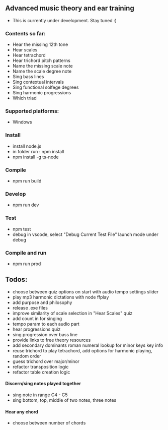 ## Advanced music theory and ear training
- This is currently under development. Stay tuned :)

### Contents so far:
- Hear the missing 12th tone
- Hear scales
- Hear tetrachord
- Hear trichord pitch patterns
- Name the missing scale note
- Name the scale degree note
- Sing bass lines
- Sing contextual intervals
- Sing functional solfege degrees
- Sing harmonic progressions
- Which triad

### Supported platforms:
- Windows

### Install
- install node.js
- in folder run : npm install
- npm install -g ts-node

### Compile
- npm run build

### Develop
- npm run dev

### Test
- npm test
- debug in vscode, select "Debug Current Test File" launch mode under debug

### Compile and run
- npm run prod

## Todos:
- choose between quiz options on start with audio tempo settings slider
- play mp3 harmonic dictations with node ffplay
- add purpose and philosophy
- release .exe files
- improve similarity of scale selection in "Hear Scales" quiz
- add count in for singing
- tempo param to each audio part
- hear progressions quiz
- sing progression over bass line
- provide links to free theory resources
- add secondary dominants roman numeral lookup for minor keys key info
- reuse trichord to play tetrachord, add options for harmonic playing, random order
- guess trichord over major/minor
- refactor transposition logic
- refactor table creation logic

#### Discern/sing notes played together
- sing note in range C4 - C5
- sing bottom, top, middle of two notes, three notes

#### Hear any chord
- choose between number of chords
